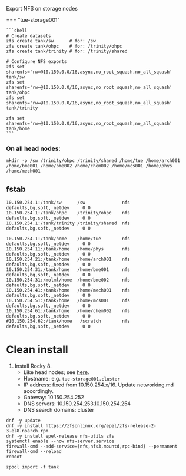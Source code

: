 Export NFS on storage nodes

=== "tue-storage001"
    
    ```shell
    # Create datasets
    zfs create tank/sw      # for: /sw
    zfs create tank/ohpc    # for: /trinity/ohpc
    zfs create tank/trinity # for: /trinity/shared

    # Configure NFS exports
    zfs set sharenfs='rw=@10.150.0.0/16,async,no_root_squash,no_all_squash' tank/sw
    zfs set sharenfs='rw=@10.150.0.0/16,async,no_root_squash,no_all_squash' tank/ohpc
    zfs set sharenfs='rw=@10.150.0.0/16,async,no_root_squash,no_all_squash' tank/trinity

    zfs set sharenfs='rw=@10.150.0.0/16,async,no_root_squash,no_all_squash' tank/home
    ```

### On all head nodes:
```shell
mkdir -p /sw /trinity/ohpc /trinity/shared /home/tue /home/arch001 /home/bme001 /home/bme002 /home/chem002 /home/mcs001 /home/phys /home/mech001
```

## fstab

```
10.150.254.1:/tank/sw      /sw              nfs     defaults,bg,soft,_netdev     0 0
10.150.254.1:/tank/ohpc    /trinity/ohpc    nfs     defaults,bg,soft,_netdev     0 0
10.150.254.1:/tank/trinity /trinity/shared  nfs     defaults,bg,soft,_netdev     0 0

10.150.254.1:/tank/home    /home/tue        nfs     defaults,bg,soft,_netdev     0 0
10.150.254.11:/tank/home   /home/phys       nfs     defaults,bg,soft,_netdev     0 0
10.150.254.21:/tank/home   /home/arch001    nfs     defaults,bg,soft,_netdev     0 0
10.150.254.31:/tank/home   /home/bme001     nfs     defaults,bg,soft,_netdev     0 0
10.150.254.31:/molml/home  /home/bme002     nfs     defaults,bg,soft,_netdev     0 0
10.150.254.41:/tank/home   /home/mech001    nfs     defaults,bg,soft,_netdev     0 0
10.150.254.51:/tank/home   /home/mcs001     nfs     defaults,bg,soft,_netdev     0 0
10.150.254.61:/tank/home   /home/chem002    nfs     defaults,bg,soft,_netdev     0 0
#10.150.254.62:/tank/home   /scratch        nfs     defaults,bg,soft,_netdev     0 0
```

# Clean install

1. Install Rocky 8.
    - Like head nodes; see [here](installation.md).
    - Hostname: e.g. `tue-storage001.cluster`
    - IP address: fixed from 10.150.254.x/16.  Update networking.md accordingly.
    - Gateway: 10.150.254.252
    - DNS servers: 10.150.254.253,10.150.254.254
    - DNS search domains: cluster

```shell
dnf -y update
dnf -y install https://zfsonlinux.org/epel/zfs-release-2-3.el8.noarch.rpm
dnf -y install epel-release nfs-utils zfs
systemctl enable --now nfs-server.service
firewall-cmd --add-service={nfs,nfs3,mountd,rpc-bind} --permanent
firewall-cmd --reload
reboot

zpool import -f tank
```
